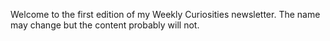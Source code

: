 Welcome to the first edition of my Weekly Curiosities newsletter.
The name may change but the content probably will not. 
